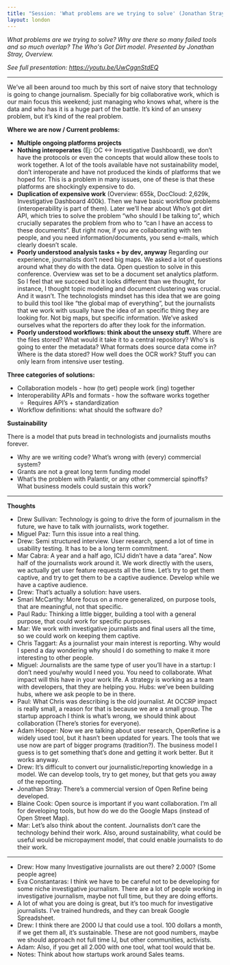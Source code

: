 ```yaml
---
title: "Session: 'What problems are we trying to solve' (Jonathan Stray)"
layout: london
---
```


_What problems are we trying to solve? Why are there so many failed tools and so much overlap? The Who's Got Dirt model. Presented by Jonathan Stray, Overview._

_See full presentation: https://youtu.be/UwCggnStdEQ_

***

We’ve all been around too much by this sort of naive story that technology is going to change journalism. Specially for big collaborative work, which is our main focus this weekend; just managing who knows what, where is the data and who has it is a huge part of the battle. It’s kind of an unsexy problem, but it’s kind of the real problem.

**Where we are now / Current problems:**

* **Multiple ongoing platforms projects**
* **Nothing interoperates** (Ej: OC <-> Investigative Dashboard), we don’t have the protocols or even the concepts that would allow these tools to work together. 
A lot of the tools available have not sustainability model, don’t interoperate and have not produced the kinds of platforms that we hoped for. This is a problem in many issues, one of these is that these platforms are shockingly expensive to do. 
* **Duplication of expensive work** (Overview: 655k, DocCloud: 2,629k, Investigative Dashboard 400k).
Then we have basic workflow problems (interoperability is part of them). Later we’ll hear about Who’s got dirt API, which tries to solve the problem “who should I be talking to”, which crucially separates the problem from who to “can I have an access to these documents”. But right now, if you are collaborating with ten people, and you need information/documents, you send e-mails, which clearly doesn’t scale.
* **Poorly understood analysis tasks + by dev, anyway** Regarding our experience, journalists don’t need big maps. We asked a lot of questions around what they do with the data. Open question to solve in this conference.
Overview was set to be a document set analytics platform. So I feel that we succeed but it looks different than we thought, for instance, I thought topic modeling and document clustering was crucial. And it wasn’t.
The technologists mindset has this idea that we are going to build this tool like “the global map of everything”, but the journalists that we work with usually have the idea of an specific thing they are looking for. Not big maps, but specific information.
We’ve asked ourselves what the reporters do after they look for the information.
* **Poorly understood workflows: think about the unsexy stuff.** Where are the files stored? What would it take it to a central repository? Who's is going to enter the metadata? What formats does source data come in? Where is the data stored? How well does the OCR work? 
Stuff you can only learn from intensive user testing.

**Three categories of solutions:**

* Collaboration models - how (to get) people work (ing) together
* Interoperability APIs and formats - how the software works together
  * Requires API’s + standardization
* Workflow definitions: what should the software do?
	
**Sustainability**

There is a model that puts bread in technologists and journalists mouths forever.

* Why are we writing code? What’s wrong with (every) commercial system?
* Grants are not a great long term funding model
* What’s the problem with Palantir, or any other commercial spinoffs? What business models could sustain this work?

***

**Thoughts**

* Drew Sullivan: Technology is going to drive the form of journalism in the future, we have to talk with journalists, work together.
* Miguel Paz: Turn this issue into a real thing.
* Drew: Semi structured interview. User research, spend a lot of time in usability testing. It has to be a long term commitment.
* Mar Cabra: A year and a half ago, ICIJ didn’t have a data “area”. Now half of the journalists work around it. We work directly with the users, we actually get user feature requests all the time. Let’s try to get them captive, and try to get them to be a captive audience. Develop while we have a captive audience.
* Drew: That’s actually a solution: have users.
* Smari McCarthy: More focus on a more generalized, on purpose tools, that are meaningful, not that specific.
* Paul Radu: Thinking a little bigger, building a tool with a general purpose, that could work for specific purposes.
* Mar: We work with investigative journalists and final users all the time, so we could work on keeping them captive.
* Chris Taggart: As a journalist your main interest is reporting. Why would I spend a day wondering why should I do something to make it more interesting to other people.
* Miguel: Journalists are the same type of user you’ll have in a startup: I don’t need you/why would I need you. You need to collaborate. What impact will this have in your work life. A strategy is working as a team with developers, that they are helping you.
Hubs: we’ve been building hubs, where we ask people to be in there. 
* Paul: What Chris was describing is the old journalist. At OCCRP impact is really small, a reason for that is because we are a small group. The startup approach I think is what’s wrong, we should think about collaboration (There’s stories for everyone).
* Adam Hooper: Now we are talking about user research, OpenRefine is a widely used tool, but it hasn’t been updated for years. The tools that we use now are part of bigger programs (tradition?).
The business model I guess is to get something that’s done and getting it work better. But it works anyway.
* Drew: It’s difficult to convert our journalistic/reporting knowledge in a model. We can develop tools, try to get money, but that gets you away of the reporting.
* Jonathan Stray: There’s a commercial version of Open Refine being developed.
* Blaine Cook: Open source is important if you want collaboration. I’m all for developing tools, but how do we do the Google Maps (instead of Open Street Map).
* Mar: Let’s also think about the content. Journalists don’t care the technology behind their work. Also, around sustainability, what could be useful would be micropayment model, that could enable journalists to do their work.

***

* Drew: How many Investigative journalists are out there? 2.000? (Some people agree) 
* Eva Constantaras: I think we have to be careful not to be developing for some niche investigative journalism. There are a lot of people working in investigative journalism, maybe not full time, but they are doing efforts. 
* A lot of what you are doing is great, but it’s too much for investigative journalists. I’ve trained hundreds, and they can break Google Spreadsheet.
* Drew: I think there are 2000 IJ that could use a tool. 100 dollars a month, if we get them all, it’s sustainable. These are not good numbers, maybe we should approach not full time IJ, but other communities, activists.
* Adam: Also, if you get all 2.000 with one tool, what tool would that be.
* Notes: Think about how startups work around Sales teams.
